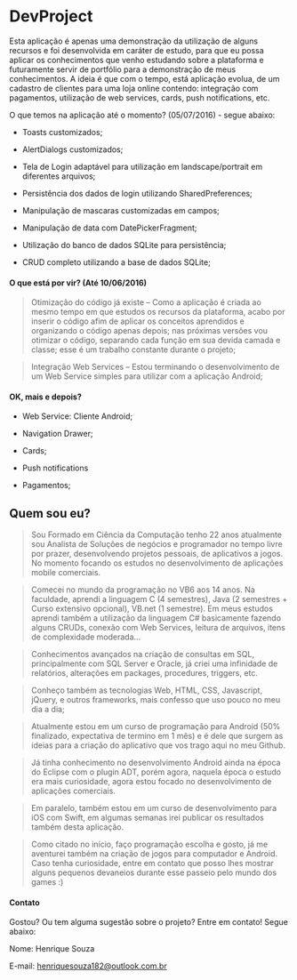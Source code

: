 # DevProject

Esta aplicação é apenas uma demonstração da utilização de alguns recursos e foi desenvolvida em caráter de estudo, para que eu possa aplicar os conhecimentos que venho estudando sobre a plataforma e futuramente servir de portfólio para a demonstração de meus conhecimentos.
A ideia é que com o tempo, está aplicação evolua, de um cadastro de clientes para uma loja online contendo: integração com pagamentos, utilização de web services, cards, push notifications, etc.

O que temos na aplicação até o momento? (05/07/2016) - segue abaixo:

- Toasts customizados;

- AlertDialogs customizados;

- Tela de Login adaptável para utilização em landscape/portrait em diferentes arquivos;

- Persistência dos dados de login utilizando SharedPreferences;

- Manipulação de mascaras customizadas em campos;

- Manipulação de data com DatePickerFragment;

- Utilização do banco de dados SQLite para persistência;

- CRUD completo utilizando a base de dados SQLite;




#### O que está por vir? (Até 10/06/2016)

>	Otimização do código já existe – Como a aplicação é criada ao mesmo tempo em que estudos os recursos da plataforma, acabo por inserir o código afim de aplicar os conceitos aprendidos e organizando o código apenas depois; nas próximas versões vou otimizar o código, separando cada função em sua devida camada e classe; esse é um trabalho constante durante o projeto;

>	Integração Web Services – Estou terminando o desenvolvimento de um Web Service simples para utilizar com a aplicação Android;


#### OK, mais e depois?

- Web Service: Cliente Android;

- Navigation Drawer;

- Cards;

- Push notifications

- Pagamentos;


## Quem sou eu?

> Sou Formado em Ciência da Computação tenho 22 anos atualmente sou Analista de Soluções de negócios e programador no tempo livre por prazer, desenvolvendo projetos pessoais, de aplicativos a jogos. No momento focando os estudos no desenvolvimento de aplicações mobile comerciais.


>Comecei no mundo da programação no VB6 aos 14 anos. Na faculdade, aprendi a linguagem C (4 semestres), Java (2 semestres + Curso extensivo opcional), VB.net (1 semestre). Em meus estudos aprendi também a utilização da linguagem C# basicamente fazendo alguns CRUDs, conexão com Web Services, leitura de arquivos, itens de complexidade moderada...

>Conhecimentos avançados na criação de consultas em SQL, principalmente com SQL Server e Oracle, já criei uma infinidade de relatórios, alterações em packages, procedures, triggers, etc.

>Conheço também as tecnologias Web, HTML, CSS, Javascript, jQuery, e outros frameworks, mais confesso que uso pouco no meu dia a dia;

>Atualmente estou em um curso de programação para Android (50% finalizado, expectativa de termino em 1 mês) e é dele que surgem as ideias para a criação do aplicativo que vos trago aqui no meu Github.

>Já tinha conhecimento no desenvolvimento Android ainda na época do Eclipse com o plugin ADT, porém agora, naquela época o estudo era mais curiosidade, agora estou focado no desenvolvimento de aplicações comerciais.

>Em paralelo, também estou em um curso de desenvolvimento para iOS com Swift, em algumas semanas irei publicar os resultados também desta aplicação.

>Como citado no início, faço programação escolha e gosto, já me aventurei também na criação de jogos para computador e Android. Caso tenha curiosidade, entre em contato que posso lhes mostrar alguns pequenos devaneios durante esse passeio pelo mundo dos games :)

#### Contato

Gostou? Ou tem alguma sugestão sobre o projeto? Entre em contato! Segue abaixo:

Nome: Henrique Souza

E-mail: henriquesouza182@outlook.com.br
